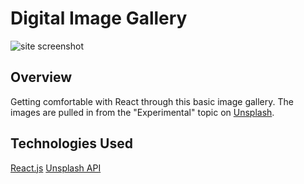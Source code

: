 # Digital Image Gallery

![site screenshot](/image-slider-app/src/assets/browser.png)

## Overview

Getting comfortable with React through this basic image gallery. The images are pulled in from the "Experimental" topic on [Unsplash](https://unsplash.com/t/experimental).

## Technologies Used

[React.js](https://reactjs.org/)
[Unsplash API](https://unsplash.com/developers)
